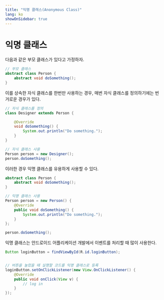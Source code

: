 ```yaml
---
title: "익명 클래스(Anonymous Class)"
lang: ko
showOnSidebar: true
---
```


# 익명 클래스
다음과 같은 부모 클래스가 있다고 가정하자.
``` java
// 부모 클래스
abstract class Person {
    abstract void doSomething();
}
```
이를 상속한 자식 클래스를 한번만 사용하는 경우, 매번 자식 클래스를 정의하기에는 번거로운 경우가 있다.
``` java
// 자식 클래스를 정의
class Designer extends Person {

    @Override
    void doSomething() {
        System.out.println("Do something.");
    }
}

// 자식 클래스 사용
Person person = new Designer();
person.doSomething();
```

이러한 경우 익명 클래스를 유용하게 사용할 수 있다.
``` java
abstract class Person {
    abstract void doSomething();
}

// 익명 클래스 사용
Person person = new Person() {
    @Override
    public void doSomething() {
        System.out.println("Do something.");
    }
};

person.doSomething();
```
익명 클래스는 안드로이드 어플리케이션 개발에서 이벤트를 처리할 때 많이 사용한다.
``` java
Button loginButton = findViewById(R.id.loginButton);


// 버튼을 눌렀을 때 실행할 코드를 익명 클래스로 등록
loginButton.setOnClickListener(new View.OnClickListener() {
    @Override
    public void onClick(View v) {
        // log in
    }
});
```